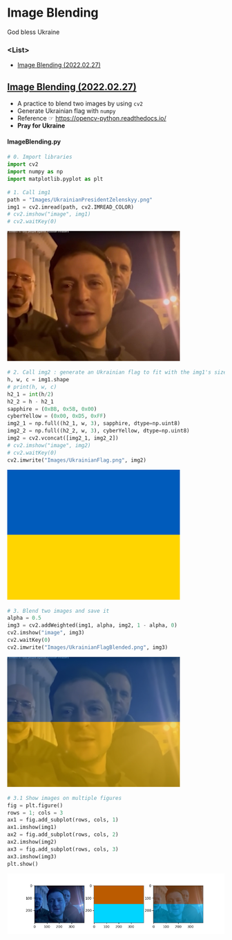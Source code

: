 # Image Blending

God bless Ukraine


### \<List>

- [Image Blending (2022.02.27)](#image-blending-20220227)


## [Image Blending (2022.02.27)](#list)
- A practice to blend two images by using `cv2`
- Generate Ukrainian flag with `numpy`
- Reference ☞ https://opencv-python.readthedocs.io/
- **Pray for Ukraine**

#### ImageBlending.py
```py
# 0. Import libraries
import cv2                                                                      # install "opencv-python", but import "cv2"
import numpy as np                                                              # for using np.full()
import matplotlib.pyplot as plt
```
```py
# 1. Call img1
path = "Images/UkrainianPresidentZelenskyy.png"                                 # ★ input your image ★
img1 = cv2.imread(path, cv2.IMREAD_COLOR)
# cv2.imshow("image", img1)                                                     # test : ok
# cv2.waitKey(0)
```
![img1](Images/UkrainianPresidentZelenskyy.png)
```py
# 2. Call img2 : generate an Ukrainian flag to fit with the img1's size
h, w, c = img1.shape
# print(h, w, c)                                                                # test : ok
h2_1 = int(h/2)                                                                 # h/2 without int() returns float, that occurs error in np.full()
h2_2 = h - h2_1
sapphire = (0xBB, 0x5B, 0x00)                                                   # Ukrainian flag color 1 : not RGB, but BGR
cyberYellow = (0x00, 0xD5, 0xFF)                                                # Ukrainian flag color 2 : not RGB, but BGR
img2_1 = np.full((h2_1, w, 3), sapphire, dtype=np.uint8)                        # not "unit8"!
img2_2 = np.full((h2_2, w, 3), cyberYellow, dtype=np.uint8)
img2 = cv2.vconcat([img2_1, img2_2])
# cv2.imshow("image", img2)                                                     # test : ok
# cv2.waitKey(0)
cv2.imwrite("Images/UkrainianFlag.png", img2)
```
![img2](Images/UkrainianFlag.png)
```py
# 3. Blend two images and save it
alpha = 0.5
img3 = cv2.addWeighted(img1, alpha, img2, 1 - alpha, 0)
cv2.imshow("image", img3)
cv2.waitKey(0)
cv2.imwrite("Images/UkrainianFlagBlended.png", img3)
```
![img3](Images/UkrainianFlagBlended.png)
```py
# 3.1 Show images on multiple figures
fig = plt.figure()
rows = 1; cols = 3
ax1 = fig.add_subplot(rows, cols, 1)
ax1.imshow(img1)
ax2 = fig.add_subplot(rows, cols, 2)
ax2.imshow(img2)
ax3 = fig.add_subplot(rows, cols, 3)
ax3.imshow(img3)
plt.show()                                                                      # crazy colors
```
![img4](Images/UkrainianFlagMultipleFigures.png)
